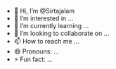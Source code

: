 - 👋 Hi, I’m @Sirtajalam
- 👀 I’m interested in ...
- 🌱 I’m currently learning ...
- 💞️ I’m looking to collaborate on ...
- 📫 How to reach me ...
- 😄 Pronouns: ...
- ⚡ Fun fact: ...

<!---
Sirtajalam/Sirtajalam is a ✨ special ✨ repository because its `README.md` (this file) appears on your GitHub profile.
You can click the Preview link to take a look at your changes.
--->
